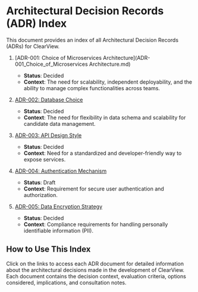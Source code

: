 



# Architectural Decision Records (ADR) Index

This document provides an index of all Architectural Decision Records (ADRs) for ClearView.

1. [ADR-001: Choice of Microservices Architecture](ADR-001_Choice_of_Microservices Architecture.md)
   - **Status**: Decided
   - **Context**: The need for scalability, independent deployability, and the ability to manage complex functionalities across teams.

2. [ADR-002: Database Choice](./ADR-002_Database_Choice.md)
   - **Status**: Decided
   - **Context**: The need for flexibility in data schema and scalability for candidate data management.

3. [ADR-003: API Design Style](./ADR-003_API_Design_Style.md)
   - **Status**: Decided
   - **Context**: Need for a standardized and developer-friendly way to expose services.

4. [ADR-004: Authentication Mechanism](./ADR-004_Authentication_Mechanism.md)
   - **Status**: Draft
   - **Context**: Requirement for secure user authentication and authorization.

5. [ADR-005: Data Encryption Strategy](./ADR-005_Data_Encryption_Strategy.md)
   - **Status**: Decided
   - **Context**: Compliance requirements for handling personally identifiable information (PII).

## How to Use This Index
Click on the links to access each ADR document for detailed information about the architectural decisions made in the development of ClearView. Each document contains the decision context, evaluation criteria, options considered, implications, and consultation notes.


